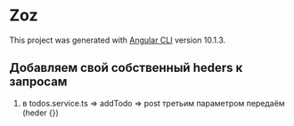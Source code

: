 # Zoz

This project was generated with [Angular CLI](https://github.com/angular/angular-cli) version 10.1.3.

## Добавляем свой собственный heders к запросам

1. в todos.service.ts => addTodo => post третьим параметром передаём (heder {})
